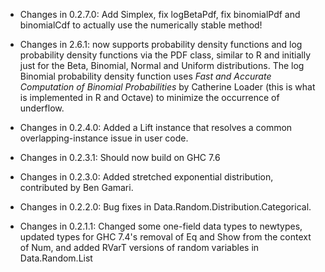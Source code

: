 * Changes in 0.2.7.0: Add Simplex, fix logBetaPdf, fix binomialPdf and
  binomialCdf to actually use the numerically stable method!

* Changes in 2.6.1: now supports probability density functions and log
  probability density functions via the PDF class, similar to R and
  initially just for the Beta, Binomial, Normal and Uniform
  distributions. The log Binomial probability density function uses
  *Fast and Accurate Computation of Binomial Probabilities* by
  Catherine Loader (this is what is implemented in R and Octave) to
  minimize the occurrence of underflow.

* Changes in 0.2.4.0: Added a Lift instance that resolves a common
  overlapping-instance issue in user code.

* Changes in 0.2.3.1: Should now build on GHC 7.6

* Changes in 0.2.3.0: Added stretched exponential distribution,
  contributed by Ben Gamari.

* Changes in 0.2.2.0: Bug fixes in
  Data.Random.Distribution.Categorical.

* Changes in 0.2.1.1: Changed some one-field data types to newtypes,
  updated types for GHC 7.4's removal of Eq and Show from the context
  of Num, and added RVarT versions of random variables in
  Data.Random.List
